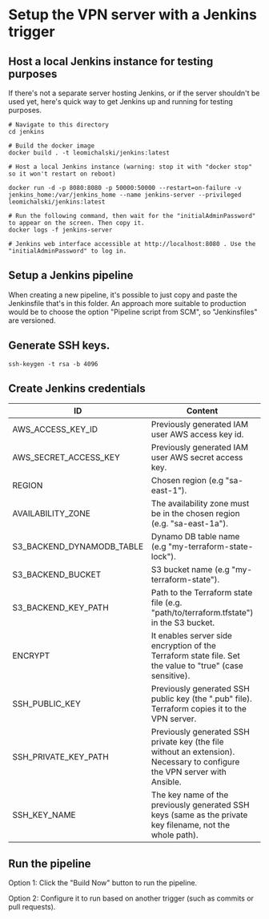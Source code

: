 # Setup the VPN server with a Jenkins trigger

## Host a local Jenkins instance for testing purposes
If there's not a separate server hosting Jenkins, or if the server shouldn't be used yet, here's quick way to get Jenkins up and running for testing purposes.

```
# Navigate to this directory
cd jenkins

# Build the docker image
docker build . -t leomichalski/jenkins:latest

# Host a local Jenkins instance (warning: stop it with "docker stop" so it won't restart on reboot)

docker run -d -p 8080:8080 -p 50000:50000 --restart=on-failure -v jenkins_home:/var/jenkins_home --name jenkins-server --privileged leomichalski/jenkins:latest

# Run the following command, then wait for the "initialAdminPassword" to appear on the screen. Then copy it.
docker logs -f jenkins-server

# Jenkins web interface accessible at http://localhost:8080 . Use the "initialAdminPassword" to log in.
```

## Setup a Jenkins pipeline

When creating a new pipeline, it's possible to just copy and paste the Jenkinsfile that's in this folder. An approach more suitable to production would be to choose the option "Pipeline script from SCM", so "Jenkinsfiles" are versioned.

## Generate SSH keys.

```
ssh-keygen -t rsa -b 4096
```

## Create Jenkins credentials

| ID                        | Content                                                                                                                   | Kind        |
|---------------------------|---------------------------------------------------------------------------------------------------------------------------|-------------|
| AWS_ACCESS_KEY_ID         | Previously generated IAM user AWS access key id.                                                                          | Secret text |
| AWS_SECRET_ACCESS_KEY     | Previously generated IAM user AWS secret access key.                                                                      | Secret text |
| REGION                    | Chosen region (e.g "sa-east-1").                                                                                          | Secret text |
| AVAILABILITY_ZONE         | The availability zone must be in the chosen region (e.g. "sa-east-1a").                                                    | Secret text |
| S3_BACKEND_DYNAMODB_TABLE | Dynamo DB table name (e.g "my-terraform-state-lock").                                                                     | Secret text |
| S3_BACKEND_BUCKET         | S3 bucket name (e.g "my-terraform-state").                                                                                | Secret text |
| S3_BACKEND_KEY_PATH       | Path to the Terraform state file (e.g. "path/to/terraform.tfstate") in the S3 bucket.                                      | Secret text |
| ENCRYPT                   | It enables server side encryption of the Terraform state file. Set the value to "true" (case sensitive).                  | Secret text |
| SSH_PUBLIC_KEY            | Previously generated SSH public key (the ".pub" file). Terraform copies it to the VPN server.                             | Secret text |
| SSH_PRIVATE_KEY_PATH      | Previously generated SSH private key (the file without an extension). Necessary to configure the VPN server with Ansible. | Secret file |
| SSH_KEY_NAME              | The key name of the previously generated SSH keys (same as the private key filename, not the whole path).                 | Secret text |

## Run the pipeline

Option 1: Click the "Build Now" button to run the pipeline.

Option 2: Configure it to run based on another trigger (such as commits or pull requests).
